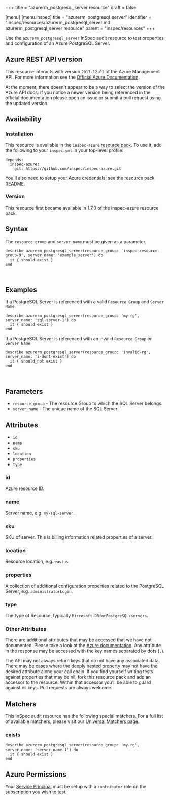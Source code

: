 +++
title = "azurerm_postgresql_server resource"
draft = false

[menu]
  [menu.inspec]
    title = "azurerm_postgresql_server"
    identifier = "inspec/resources/azurerm_postgresql_server.md azurerm_postgresql_server resource"
    parent = "inspec/resources"
+++


Use the `azurerm_postgresql_server` InSpec audit resource to test properties and configuration of
an Azure PostgreSQL Server.
<br />

## Azure REST API version

This resource interacts with version `2017-12-01` of the Azure Management API. For more
information see the [Official Azure Documentation](https://docs.microsoft.com/en-us/rest/api/postgresql/databases/get).

At the moment, there doesn't appear to be a way to select the version of the
Azure API docs. If you notice a newer version being referenced in the official
documentation please open an issue or submit a pull request using the updated
version.

## Availability

### Installation

This resource is available in the `inspec-azure` [resource
pack](https://www.inspec.io/docs/reference/glossary/#resource-pack). To use it, add the
following to your `inspec.yml` in your top-level profile:

    depends:
      inspec-azure:
        git: https://github.com/inspec/inspec-azure.git

You'll also need to setup your Azure credentials; see the resource pack
[README](https://github.com/inspec/inspec-azure#inspec-for-azure).

### Version

This resource first became available in 1.7.0 of the inspec-azure resource pack.

## Syntax

The `resource_group` and `server_name` must be given as a parameter.

    describe azurerm_postgresql_server(resource_group: 'inspec-resource-group-9', server_name: 'example_server') do
      it { should exist }
    end

<br />

## Examples

If a PostgreSQL Server is referenced with a valid `Resource Group` and `Server Name`

    describe azurerm_postgresql_server(resource_group: 'my-rg', server_name: 'sql-server-1') do
      it { should exist }
    end

If a PostgreSQL Server is referenced with an invalid `Resource Group` or `Server Name`

    describe azurerm_postgresql_server(resource_group: 'invalid-rg', server_name: 'i-dont-exist') do
      it { should_not exist }
    end

<br />

## Parameters

  - `resource_group` - The resource Group to which the SQL Server belongs.
  - `server_name` - The unique name of the SQL Server.

## Attributes

- `id`
- `name`
- `sku`
- `location`
- `properties`
- `type`

### id
Azure resource ID.

### name
Server name, e.g. `my-sql-server`.

### sku
SKU of server. This is billing information related properties of a server.

### location
Resource location, e.g. `eastus`.

### properties
A collection of additional configuration properties related to the PostgreSQL Server, e.g. `administratorLogin`.

### type
The type of Resource, typically `Microsoft.DBforPostgreSQL/servers`.

### Other Attributes

There are additional attributes that may be accessed that we have not
documented. Please take a look at the [Azure documentation](##-Azure-REST-API-version).
Any attribute in the response may be accessed with the key names separated by
dots (`.`).

The API may not always return keys that do not have any associated data. There
may be cases where the deeply nested property may not have the desired
attribute along your call chain. If you find yourself writing tests against
properties that may be nil, fork this resource pack and add an accessor to the
resource. Within that accessor you'll be able to guard against nil keys. Pull
requests are always welcome.

## Matchers

This InSpec audit resource has the following special matchers. For a full list of
available matchers, please visit our [Universal Matchers
page](https://www.inspec.io/docs/reference/matchers/).

### exists

    describe azurerm_postgresql_server(resource_group: 'my-rg', server_name: 'server-name-1') do
      it { should exist }
    end

## Azure Permissions

Your [Service
Principal](https://docs.microsoft.com/en-us/azure/azure-resource-manager/resource-group-create-service-principal-portal)
must be setup with a `contributor` role on the subscription you wish to test.
